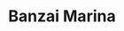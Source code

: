 ---
layout: place
title: "Banzai Marina"
permalink: /california/ventura/banzai-marina.html
stateAbbr: CA
stateName: California
cityName: Ventura
seo:
  name: "Banzai Marina"
  type: Restaurant
  links: null
description: "Banzai Marina serves delicious sushi in Ventura, California. Try fresh Japanese dishes for a great dining experience. "
place_id: ChIJK6BL0--s6YAR0rFjbp6V900
photos:
  - name: >-
      places/ChIJK6BL0--s6YAR0rFjbp6V900/photos/AeeoHcLcCJ8mWZQ21hVVNUv2Rh46bi1Rr065qZcYM6CQnY-sraHS1p0xVZqIzYv7BdYPjQmPCO4AwSyT_-2G3HDeK4zkJ1ma-v_xl7CQ9kyvptfPXM2A-1dwGO67GBx45lrKDzyfZ_5XQ0yB0zOWG1yu541GUWZgxxy-_zniNpN2Dbj7U7rkHMWgpNcDNhiBFQOVWy3-3KboXRN0WEPwAp7GuAGT6ChGlmp9mtJJOEIlfNdmE2l6r63OZoqK99F48krfJ7ZmTAijpHphXM7To-Us2WwQe_MTJBTTKO2Yhh7Mk-JcsnXFSJ2M-VqiwYjJQhS5f61hc1Qdh4cSGU_ZwQJhp6rURyPsZCsObdfgeH2c0K_FNZZ5LiD6mQ13Kz4wDHBmZg-gjw_n33StErsU_sdJYAN0sUTM_qTYN497Tl9vRIbg2w
    widthPx: 4032
    heightPx: 3024
    authorAttributions:
      - displayName: Manuel Garcia (Terranovazx300)
        uri: https://maps.google.com/maps/contrib/114326122918728700238
        photoUri: >-
          https://lh3.googleusercontent.com/a-/ALV-UjX3jALxz6T5yIOIqntxoynb1oRlaQzeRuaGIPsZL3qd-bpec49LLA=s100-p-k-no-mo
    flagContentUri: >-
      https://www.google.com/local/imagery/report/?cb_client=maps_api_places.places_api&image_key=!1e10!2sCIHM0ogKEICAgICqovbdTg&hl=en-US
    googleMapsUri: >-
      https://www.google.com/maps/place//data=!3m4!1e2!3m2!1sCIHM0ogKEICAgICqovbdTg!2e10!4m2!3m1!1s0x80e9acefd34ba02b:0x4df7959e6e63b1d2
  - name: >-
      places/ChIJK6BL0--s6YAR0rFjbp6V900/photos/AeeoHcKg-xMtyDnEBDGoP1d5HydUbHAq7XJasaqU74HItxSYXgfp05y8ceaK51i2wwUHLtvCtXRf6ZX93d-h8xzA3KyUaexY3EN36W4dDVRZEs0R9UJDuKTmBnYP02P9X3CQSYeqYytStea-Q3xEigaaGgsolcNyXjugkX5335UWkHcGaoUoIAEwTnnuScIPE0q0oJ5mBI1UB3KmW3fNE0LHBjAyvTv2zRHVWZSOOk3azLu0qwuNzxdWI2A-4OxaKRcHMUAdXayaqTOZO_jfnKlAwZPVT9OXiNDWba4vxvKt-CMvOw
    widthPx: 2048
    heightPx: 1375
    authorAttributions:
      - displayName: Banzai Marina
        uri: https://maps.google.com/maps/contrib/101910879003520300594
        photoUri: >-
          https://lh3.googleusercontent.com/a/ACg8ocJhPXclZsF1DSscCs6euz77Xq2TOTg3K_L1epgTKHVWlKVZEw=s100-p-k-no-mo
    flagContentUri: >-
      https://www.google.com/local/imagery/report/?cb_client=maps_api_places.places_api&image_key=!1e10!2sAF1QipOywuca4qndPI5cZ9x1yJnso7WDBbHgHKOoD-h6&hl=en-US
    googleMapsUri: >-
      https://www.google.com/maps/place//data=!3m4!1e2!3m2!1sAF1QipOywuca4qndPI5cZ9x1yJnso7WDBbHgHKOoD-h6!2e10!4m2!3m1!1s0x80e9acefd34ba02b:0x4df7959e6e63b1d2
  - name: >-
      places/ChIJK6BL0--s6YAR0rFjbp6V900/photos/AeeoHcK3rL70z2I7H-FqF-AnAoKpBD-_SxSUPg-I58klCbsabd_uf420bvcjPs7kEJsL6xWPxhxx0qD3TUP1T1feE8gG1mYbtCpx7Lt4lXbo5UN63yLb6XWJxcgKdhfCxdMsKWCxa8XuNhRLXLefypwZgJGyn3iYD8D1Kjetqd7zFxp79tKFpmFFC5vTKCg0V31aM0HK1SwbSURmlJ78kt408aQV7Qt-d1PlWVLqwv49Vhen9pXH0Izz-jogqoiAQr0Fso41dtPpPNkfnN0M4C_yXeHsKfRK6zmkM07WcWGnt7G9tAnDlc23ydwYKQf1VkAHzOtim51grR_9kQMNe4vizVqvBHOzNpWPEuIRf1nECVhWO-J5Djb9-TwrZXK2hC2jiVOAWDlMI63pcfSFMNDQRqFM7thEqoBSOLbsKm79E3b2CA
    widthPx: 4000
    heightPx: 3000
    authorAttributions:
      - displayName: Angela Levy
        uri: https://maps.google.com/maps/contrib/107885047329038005570
        photoUri: >-
          https://lh3.googleusercontent.com/a-/ALV-UjX8HtKLsjYejU_R1zjRZRLyhG-5pioERnu4FjQaFQk0uYf0VPrZJw=s100-p-k-no-mo
    flagContentUri: >-
      https://www.google.com/local/imagery/report/?cb_client=maps_api_places.places_api&image_key=!1e10!2sCIHM0ogKEICAgICB6PrXBg&hl=en-US
    googleMapsUri: >-
      https://www.google.com/maps/place//data=!3m4!1e2!3m2!1sCIHM0ogKEICAgICB6PrXBg!2e10!4m2!3m1!1s0x80e9acefd34ba02b:0x4df7959e6e63b1d2
  - name: >-
      places/ChIJK6BL0--s6YAR0rFjbp6V900/photos/AeeoHcJyE8D4hvzKRbCaFRzqiVpDpYyjJgpSmyfGg-Qp3EGVKRSuoYRQFmsqsBaTLp9HIu4Bssh867m8CvQ58CunOJvnshX5K9iiNFmX3CArCiPFLF2wbNWp_jzNFngUrBqN0aNS041JDmYbz1A24Al9p0MbjNSf4yXfpOBaeTDMvt-AqaYRdJBiyK6N2v4tlQDCiYYOQq-m37iRynrRzOCa5NyhQ3c0dBpAmm1tCOTgH5LZKUyTAZ5HA6-9mAQ7QMWx72UUNRO_MpTJ19qneFX7Tkdtg-X_0KEOdowl_DfiGLguQe3Ime-oUZg0hU16XK2zJKtrh3sCyDZvEkY2jdFwvtn6hqqyZUM1mrpSOt9x314-AMeUXFNnp5fj2wFkdfHTlhULbcwbZ3ian27IcPcVRftW6OA0ouTu27YspNSZPQNctQ
    widthPx: 4032
    heightPx: 2268
    authorAttributions:
      - displayName: Daniel Rivera
        uri: https://maps.google.com/maps/contrib/113840676169577743311
        photoUri: >-
          https://lh3.googleusercontent.com/a-/ALV-UjWcXhj2DtjYCZ4-q-RP3-MBKudkJVslHCrfSYWmvv-lgKOo4JU87A=s100-p-k-no-mo
    flagContentUri: >-
      https://www.google.com/local/imagery/report/?cb_client=maps_api_places.places_api&image_key=!1e10!2sCIHM0ogKEICAgIDVm4urXA&hl=en-US
    googleMapsUri: >-
      https://www.google.com/maps/place//data=!3m4!1e2!3m2!1sCIHM0ogKEICAgIDVm4urXA!2e10!4m2!3m1!1s0x80e9acefd34ba02b:0x4df7959e6e63b1d2
  - name: >-
      places/ChIJK6BL0--s6YAR0rFjbp6V900/photos/AeeoHcKmRPZLYD1V_8nbHINt1-L9yEXy0dxocLDe5TfPbCsvFz9EFjJA1LLd9doPcFdl-Z563kIXo6NiIklT6TW5rCf1lWCR_wQXqsfCG_0bGWdOoI9nBOvyvQzHFTTlEoYmbC6v0wdbQAjFWmmYtkZqIXVgJTQxlgaI4I8MFk-rTUb6Noy2lXOl85r_duBnGdcchFYbnO8aHJ2CrAF3rAo9lXaLxA2j-BkUy5dga6jQJuZoVR5ksftqzZ8zmzRW7RyPDLaSJalrk56IcidAfb-fxatq23mM138d3fYBOXkQ5LsOAb7Rblz_fvcC9xDjzH4pphpvyRScPFzUQFsEVr8J51M5zrNqd52LrSW-QLO2-DVhdeapat5DeRw_R_auer-BuM5IPbtRcrQodHs6_D-0vDLEYZ6KUtxmFAKaWMI6wCGJDTuA
    widthPx: 905
    heightPx: 1207
    authorAttributions:
      - displayName: P K
        uri: https://maps.google.com/maps/contrib/106887392817692305852
        photoUri: >-
          https://lh3.googleusercontent.com/a/ACg8ocLPY80zSZ7Y3rMvG0DkgkWAMizKxXfAzJZ05oPuyCQFleJbjw=s100-p-k-no-mo
    flagContentUri: >-
      https://www.google.com/local/imagery/report/?cb_client=maps_api_places.places_api&image_key=!1e10!2sCIHM0ogKEICAgICbqpLFlAE&hl=en-US
    googleMapsUri: >-
      https://www.google.com/maps/place//data=!3m4!1e2!3m2!1sCIHM0ogKEICAgICbqpLFlAE!2e10!4m2!3m1!1s0x80e9acefd34ba02b:0x4df7959e6e63b1d2
  - name: >-
      places/ChIJK6BL0--s6YAR0rFjbp6V900/photos/AeeoHcKMyH-ODsAkIeeaJPM-1KxG32DPHbBPVdyISsPb_QnOmR0kJlobEhg1NNJ0y_UfJblSqsomEvgNivUeTrnwEj1j4SuW9NOttp-FlIdLehnb6HPciMYuUjwBLoaQVCC3IYi75AC4FlFsFa-EbsqUmg6cIyEJZny6MkEhM1HLKDPxco1fHneWQ_p5L-v5bFusFxZxlW3P4-TYDVtx1aUD3_rN3bSzJm-yjKRELE1o3Q3tam3doz1e5XofQ-1ieC4oNqIby6k3W5qN1z7y6YP-AzPPto79R6baEOZhreGxW_mVPaExtf6Qq30Qjcv3W0mIFK9Znhu_evrUdZ3eg0eKBUMivU4qwTDUA8lHcNGSz6hLXiRxjX8PwPaXRWXymkJDFEDh-moljDoCTsBSnFsP_svi5h1l4rkgm8GzCFnfqwDE8g
    widthPx: 4000
    heightPx: 3000
    authorAttributions:
      - displayName: alan daniel
        uri: https://maps.google.com/maps/contrib/101392324739166347326
        photoUri: >-
          https://lh3.googleusercontent.com/a-/ALV-UjUdaN_hNzz7nRT7PgZ6Aa_cV1zVGg2PhPBM38THIV9RvtmHa9SHog=s100-p-k-no-mo
    flagContentUri: >-
      https://www.google.com/local/imagery/report/?cb_client=maps_api_places.places_api&image_key=!1e10!2sCIHM0ogKEICAgIC9w97oXw&hl=en-US
    googleMapsUri: >-
      https://www.google.com/maps/place//data=!3m4!1e2!3m2!1sCIHM0ogKEICAgIC9w97oXw!2e10!4m2!3m1!1s0x80e9acefd34ba02b:0x4df7959e6e63b1d2
  - name: >-
      places/ChIJK6BL0--s6YAR0rFjbp6V900/photos/AeeoHcLJlD8IE5DBktE2vAPivg_NUsImoYkQfc9ukliJeNsM4xF--mcIaOKfoc69PnTplMF4ce0_EhSAZ1Gq2ImrF7u_u0azVJsu4zcFZn_5eeP3_2t9fTt4KFxUwwnK77sFBLaBe7qPb0PU9nHntPiezNwzT40tzJhqgyQnO608aHFR5tj-Xw2MVQmk2-yxybgKsPbffZ5LYkijZBqnnmtmA49E6HIR_BU7QfJykYygwP0aaMUJmHoWyYTmhlj97tiJkTbc9zJfU6T58Xno-Z2_igiSlBuo6syAMmqu7x7wRag4_6MszefMqQS7c3a3-aOTpu_7zGgcGFlYw9zgg9qarYeeqStwMmBMOLykjg8TjmipGDGW254p_7_vb3rTx_ahyZGWtFMmBE35pwtNv6HD_6BtP_WxO3O71kC3eyV_hntA4A
    widthPx: 3024
    heightPx: 4032
    authorAttributions:
      - displayName: Richard Fung
        uri: https://maps.google.com/maps/contrib/104203729809591171711
        photoUri: >-
          https://lh3.googleusercontent.com/a/ACg8ocJN3n2ioxxLzSlYJGmJ3CPPm8z1bKI8RiAEHk_YQaPa55WPIQ=s100-p-k-no-mo
    flagContentUri: >-
      https://www.google.com/local/imagery/report/?cb_client=maps_api_places.places_api&image_key=!1e10!2sCIHM0ogKEICAgIDp3q3XPQ&hl=en-US
    googleMapsUri: >-
      https://www.google.com/maps/place//data=!3m4!1e2!3m2!1sCIHM0ogKEICAgIDp3q3XPQ!2e10!4m2!3m1!1s0x80e9acefd34ba02b:0x4df7959e6e63b1d2
  - name: >-
      places/ChIJK6BL0--s6YAR0rFjbp6V900/photos/AeeoHcIASn16tPtoQNXm2f3_mRw1wZ6uF9XEi8Tg1h9QUA0F-UCZAKQ8z-mmTbcfVfn2rWPYeDdA8RpDK6BDBQ9ZPVGt76_2EYlV976heOKpfNCpBJcHHdSqshTu3XjXTZiicroJlMK6clvtpA0aRen4QnVhLH0ltgN_iLbBOxTkqOwmuUyxG98o42nllRqvQNOxigxbyqtGbNMuHtTa1bYcLVX0c9S4ZpBuiONgTXbQfpltRxzZzowZeVJWUBiuSWd_aZDIOXr-86jLYklP1JwcWZVUQFx05n4aB3JkIpt4anq8-w2rgF1DtyU71V-dBTLNCS-2Xbl586Grk_3Vipf9_GmWvdW_fa2WKZ0TpKmWDEnVrlW60ZXgwFgGUx3eGsTnIhGbb8I8EDN6f6dglI4pLYEQSH0DDWFebFt5jv0fu9ohTeP0
    widthPx: 3024
    heightPx: 4032
    authorAttributions:
      - displayName: Richard Fung
        uri: https://maps.google.com/maps/contrib/104203729809591171711
        photoUri: >-
          https://lh3.googleusercontent.com/a/ACg8ocJN3n2ioxxLzSlYJGmJ3CPPm8z1bKI8RiAEHk_YQaPa55WPIQ=s100-p-k-no-mo
    flagContentUri: >-
      https://www.google.com/local/imagery/report/?cb_client=maps_api_places.places_api&image_key=!1e10!2sCIHM0ogKEICAgIDp3q3NqQE&hl=en-US
    googleMapsUri: >-
      https://www.google.com/maps/place//data=!3m4!1e2!3m2!1sCIHM0ogKEICAgIDp3q3NqQE!2e10!4m2!3m1!1s0x80e9acefd34ba02b:0x4df7959e6e63b1d2
  - name: >-
      places/ChIJK6BL0--s6YAR0rFjbp6V900/photos/AeeoHcKu-KpMJpcwE5yctBTs_Y1jhgQChEv8k_wq0I1kZNIRdATzGOTzXxMAj6R6X7H0-SvNhRE9FNzooOkFx07r9nUjNeIDj-OslrvpdkwAbn88vRk5yhs9_5nWUKVLBu-DbNykn7CMdvfPoXqF5fgIPy3KcfUZb8H4uXYVivey-Y6dw-t8_38GcQFM_sDN-sO98pHQU3hRj26L5-plNNvzx_9221z0prTt1A0fQZeQ2Kl_ATn3XLvKnhVHXV-_qt1FwyvWWW8IlCWDIwE4vsnryu9CDidYmSXMQMbkvTC2qXkJV2TRluftUI3KXBbzdPGN4jZq0sC0_LG3Gy8fR99erRykme5uegFf-eUrdb2LXjWExU3F30MpmgrdAJOygxLw59_X96sEGVWd5CeXZkYhstVST2y98I9OAGe5egVcZuXx8w
    widthPx: 4000
    heightPx: 3000
    authorAttributions:
      - displayName: Michelle Sevilla
        uri: https://maps.google.com/maps/contrib/107255828916819057181
        photoUri: >-
          https://lh3.googleusercontent.com/a/ACg8ocLXI2rO5dr9Tc0oqExzE5bsfTYt-_HlyvaAlG3p_lwNCEaVa1mH=s100-p-k-no-mo
    flagContentUri: >-
      https://www.google.com/local/imagery/report/?cb_client=maps_api_places.places_api&image_key=!1e10!2sCIHM0ogKEICAgIDj9vaBPA&hl=en-US
    googleMapsUri: >-
      https://www.google.com/maps/place//data=!3m4!1e2!3m2!1sCIHM0ogKEICAgIDj9vaBPA!2e10!4m2!3m1!1s0x80e9acefd34ba02b:0x4df7959e6e63b1d2
  - name: >-
      places/ChIJK6BL0--s6YAR0rFjbp6V900/photos/AeeoHcL34OD7HVpz-yJNL44bSQ3zIVZrBNksRTLqNZj6gxoBXtTdRnKTN-K5WLMiWN7V0XdsZ8sqvsTCfD6q-mcLKnh7O3mqwgLFaWsbwKcWOw_5ED3NARbC7nqA1Gejw2dpeZ4YZyDinnuG8UGJWE8j5BkHONAWLoQDiruDfwrFYLYvnb_MCiSzdUE_r2lWYQ4yZX4oM7nBFGuSoRpJYP6ykX-Zw8GRkebQDaf9kcRP_L1F93S1OIiMA1_YOMBQG_Uch1VS_Ldkxwf8Nmp7gZIjffpEbuPBtt3oZz-z93Ei4MrUxkXosdqAfVuEm6iGG5cc_CcdNicas6OnFuJ8xHV2SHlKAKrE5jmFu2JLbBnsG7QRCCSQhX4BQTJbBwVVETwK-r21hZNyZevFIgCoBfIfopPwTOjjFsFU0v6W2tAM9oWNR1M
    widthPx: 3000
    heightPx: 4000
    authorAttributions:
      - displayName: Randall Southers
        uri: https://maps.google.com/maps/contrib/117556143770958605998
        photoUri: >-
          https://lh3.googleusercontent.com/a-/ALV-UjVc12Yz88rH6oWH7X2tWZEVpNpLPpwRdzhNLJQio9gcQeBmURAE2Q=s100-p-k-no-mo
    flagContentUri: >-
      https://www.google.com/local/imagery/report/?cb_client=maps_api_places.places_api&image_key=!1e10!2sCIHM0ogKEICAgID23--FvgE&hl=en-US
    googleMapsUri: >-
      https://www.google.com/maps/place//data=!3m4!1e2!3m2!1sCIHM0ogKEICAgID23--FvgE!2e10!4m2!3m1!1s0x80e9acefd34ba02b:0x4df7959e6e63b1d2
address: 120 S California St, Ventura, CA 93001, USA
street: 120 S California St
city: Ventura
state: CA
zip: '93001'
country: USA
neighborhood: Downtown Ventura
latitude: '34.279244'
longitude: '-119.292878'
accessibility_options:
  wheelchairAccessibleParking: true
  wheelchairAccessibleEntrance: true
  wheelchairAccessibleRestroom: true
  wheelchairAccessibleSeating: true
business_status: OPERATIONAL
name: Banzai Marina
google_maps_links:
  directionsUri: >-
    https://www.google.com/maps/dir//''/data=!4m7!4m6!1m1!4e2!1m2!1m1!1s0x80e9acefd34ba02b:0x4df7959e6e63b1d2!3e0
  placeUri: https://maps.google.com/?cid=5618123567857381842
  writeAReviewUri: >-
    https://www.google.com/maps/place//data=!4m3!3m2!1s0x80e9acefd34ba02b:0x4df7959e6e63b1d2!12e1
  reviewsUri: >-
    https://www.google.com/maps/place//data=!4m4!3m3!1s0x80e9acefd34ba02b:0x4df7959e6e63b1d2!9m1!1b1
  photosUri: >-
    https://www.google.com/maps/place//data=!4m3!3m2!1s0x80e9acefd34ba02b:0x4df7959e6e63b1d2!10e5
primary_type: Japanese Restaurant
opening_hours:
  regular: null
  current: null
secondary_opening_hours:
  regular:
    weekdayDescriptions: null
    type: null
  current:
    weekdayDescriptions: null
    type: null
phone: null
price_level: null
price_range: null
rating: null
rating_count: 0
website: null
reviews: null
parking_options: null
payment_options: null
allow_dogs: null
curbside_pickup: null
delivery: null
dine_in: null
good_for_children: null
good_for_groups: null
good_for_sports: null
live_music: null
menu_for_children: null
outdoor_seating: null
reservable: null
restroom: null
serves_beer: null
serves_breakfast: null
serves_brunch: null
serves_cocktails: null
serves_coffee: null
serves_dinner: null
serves_dessert: null
serves_lunch: null
serves_vegetarian_food: null
serves_wine: null
takeout: null
update_category: essentials
summary: null

---